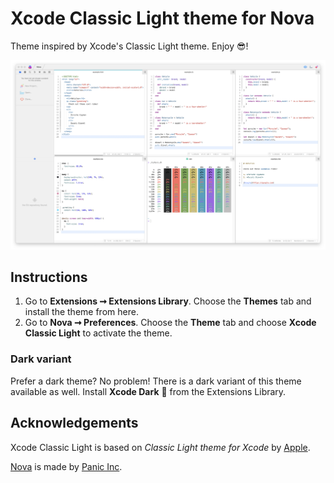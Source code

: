 # Xcode Classic Light theme for Nova

Theme inspired by Xcode's Classic Light theme. Enjoy 😎!

![Xcode Classic Light for Nova](https://github.com/nerdfromthenorth/xcode-classic-light-nova-theme/raw/main/screenshot.png)

## Instructions

1. Go to **Extensions ➞ Extensions Library**. Choose the **Themes** tab and install the theme from here.
1. Go to **Nova ➞ Preferences**. Choose the **Theme** tab and choose **Xcode Classic Light** to activate the theme.

### Dark variant

Prefer a dark theme? No problem! There is a dark variant of this theme available as well. Install **Xcode Dark** 🌙 from the Extensions Library.

## Acknowledgements

Xcode Classic Light is based on _Classic Light theme for Xcode_ by [Apple](https://apple.com).

[Nova](https://panic.com/nova) is made by [Panic Inc](https://panic.com).
